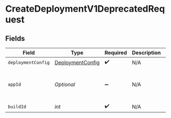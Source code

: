 # CreateDeploymentV1DeprecatedRequest


## Fields

| Field                                                       | Type                                                        | Required                                                    | Description                                                 | Example                                                     |
| ----------------------------------------------------------- | ----------------------------------------------------------- | ----------------------------------------------------------- | ----------------------------------------------------------- | ----------------------------------------------------------- |
| `deploymentConfig`                                          | [DeploymentConfig](../../models/shared/DeploymentConfig.md) | :heavy_check_mark:                                          | N/A                                                         |                                                             |
| `appId`                                                     | *Optional<String>*                                          | :heavy_minus_sign:                                          | N/A                                                         | app-af469a92-5b45-4565-b3c4-b79878de67d2                    |
| `buildId`                                                   | *int*                                                       | :heavy_check_mark:                                          | N/A                                                         | 1                                                           |